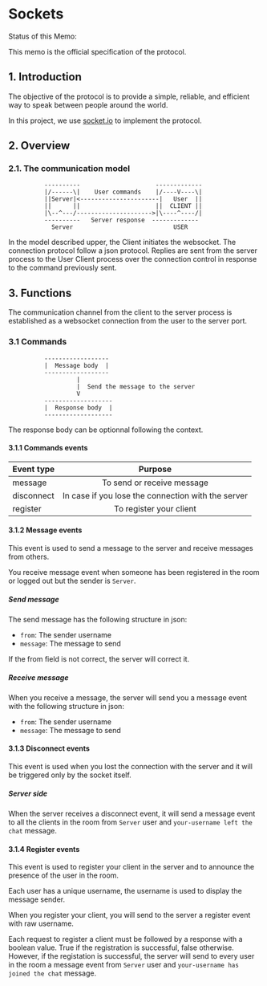 # Sockets

Status of this Memo:

This memo is the official specification of the protocol.

## 1. Introduction

The objective of the protocol is to provide a simple, reliable, and efficient way to speak between people around the world.

In this project, we use [socket.io](https://socket.io/) to implement the protocol.

## 2. Overview

### 2.1. The communication model

              ----------                     -------------
              |/------\|    User commands    |/----V----\|
              ||Server|<----------------------|   User  ||
              ||      ||                     ||  CLIENT ||
              |\--^---/--------------------->|\----^----/|
              ----------   Server response  -------------
                Server                            USER

In the model described upper, the Client initiates the websocket. The connection protocol follow a json protocol. Replies are sent from the server process to the User Client process over the connection control in response to the command previously sent.

## 3. Functions

The communication channel from the client to the server process is established as a websocket connection from the user to the server port.

### 3.1 Commands

              ------------------
              |  Message body  |
              ------------------
                       |
                       |  Send the message to the server
                       V
              -------------------
              |  Response body  |
              -------------------

The response body can be optionnal following the context.

#### 3.1.1 Commands events

|         Event type      |                             Purpose                            |
| ----------------------- |:--------------------------------------------------------------:|
|         message         |                   To send or receive message                   |
|       disconnect        |       In case if you lose the connection with the server       |
|         register        |                     To register your client                    |

#### 3.1.2 Message events

This event is used to send a message to the server and receive messages from others.

You receive message event when someone has been registered in the room or logged out but the sender is `Server`.

##### Send message

The send message has the following structure in json:
- `from`: The sender username
- `message`: The message to send

If the from field is not correct, the server will correct it.

##### Receive message

When you receive a message, the server will send you a message event with the following structure in json:
- `from`: The sender username
- `message`: The message to send

#### 3.1.3 Disconnect events

This event is used when you lost the connection with the server and it will be triggered only by the socket itself.

##### Server side

When the server receives a disconnect event, it will send a message event to all the clients in the room from `Server` user and `your-username left the chat` message.

#### 3.1.4 Register events

This event is used to register your client in the server and to announce the presence of the user in the room.

Each user has a unique username, the username is used to display the message sender.

When you register your client, you will send to the server a register event with raw username.

Each request to register a client must be followed by a response with a boolean value. True if the registration is successful, false otherwise. However, if the registation is successful, the server will send to every user in the room a message event from `Server` user and `your-username has joined the chat` message.
